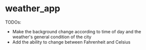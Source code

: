 # weather_app
TODOs:
* Make the background change according to time of day and the weather's general condition of the city
* Add the ability to change between Fahrenheit and Celsius 